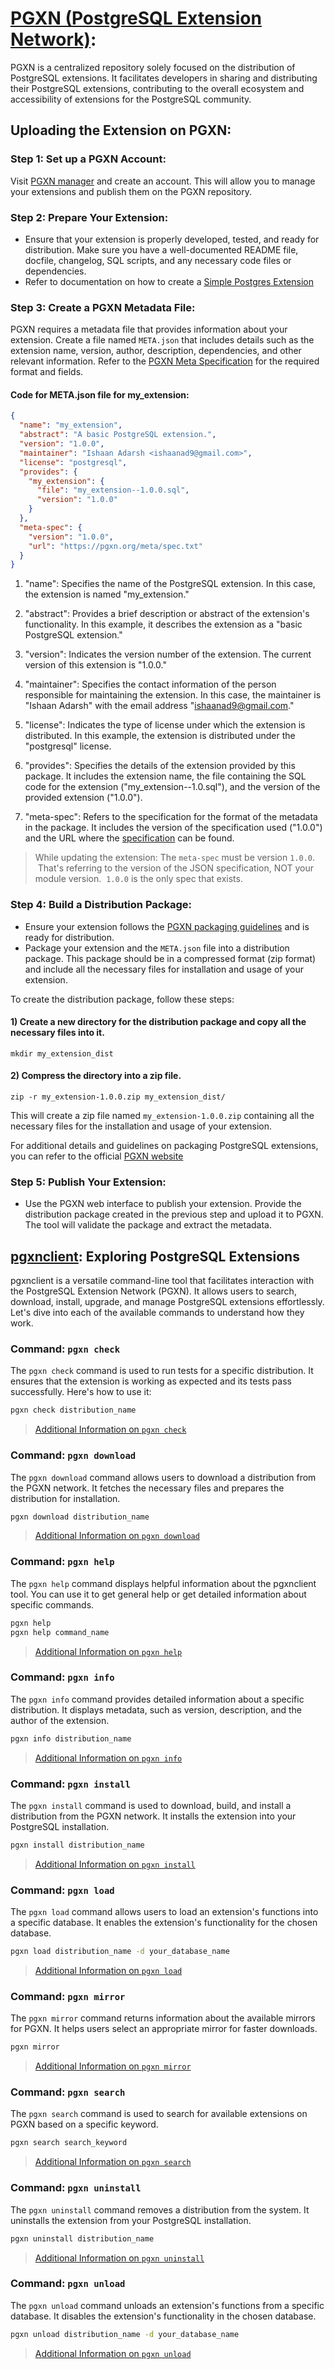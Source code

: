 # [PGXN (PostgreSQL Extension Network)](https://pgxn.org):
PGXN is a centralized repository solely focused on the distribution of PostgreSQL extensions. It facilitates developers in sharing and distributing their PostgreSQL extensions, contributing to the overall ecosystem and accessibility of extensions for the PostgreSQL community.

## Uploading the Extension on PGXN:
### Step 1: Set up a PGXN Account: 
Visit [PGXN manager](https://manager.pgxn.org/) and create an account. This will allow you to manage your extensions and publish them on the PGXN repository.

### Step 2: Prepare Your Extension: 
- Ensure that your extension is properly developed, tested, and ready for distribution. Make sure you have a well-documented README file, docfile, changelog, SQL scripts, and any necessary code files or dependencies.
- Refer to documentation on how to create a [Simple Postgres Extension](https://github.com/IshaanAdarsh/Postgres-extension-tutorial/blob/main/SGML/Main.md)

### Step 3: Create a PGXN Metadata File: 
PGXN requires a metadata file that provides information about your extension. Create a file named `META.json` that includes details such as the extension name, version, author, description, dependencies, and other relevant information. Refer to the [PGXN Meta Specification](https://pgxn.org/spec/) for the required format and fields.

#### Code for META.json file for my_extension:
```json
{
  "name": "my_extension",
  "abstract": "A basic PostgreSQL extension.",
  "version": "1.0.0",
  "maintainer": "Ishaan Adarsh <ishaanad9@gmail.com>",
  "license": "postgresql",
  "provides": {
    "my_extension": {
      "file": "my_extension--1.0.0.sql",
      "version": "1.0.0"
    }
  },
  "meta-spec": {
    "version": "1.0.0",
    "url": "https://pgxn.org/meta/spec.txt"
  }
}
```
1. "name": Specifies the name of the PostgreSQL extension. In this case, the extension is named "my_extension."

2. "abstract": Provides a brief description or abstract of the extension's functionality. In this example, it describes the extension as a "basic PostgreSQL extension."

3. "version": Indicates the version number of the extension. The current version of this extension is "1.0.0."

4. "maintainer": Specifies the contact information of the person responsible for maintaining the extension. In this case, the maintainer is "Ishaan Adarsh" with the email address "ishaanad9@gmail.com."

5. "license": Indicates the type of license under which the extension is distributed. In this example, the extension is distributed under the "postgresql" license.

6. "provides": Specifies the details of the extension provided by this package. It includes the extension name, the file containing the SQL code for the extension ("my_extension--1.0.sql"), and the version of the provided extension ("1.0.0").

7. "meta-spec": Refers to the specification for the format of the metadata in the package. It includes the version of the specification used ("1.0.0") and the URL where the [specification](https://pgxn.org/meta/spec.txt) can be found.

> While updating the extension: The `meta-spec` must be version `1.0.0`.  That's referring to the version of the JSON specification, NOT your module version.  `1.0.0` is the only spec that exists.

### Step 4: Build a Distribution Package:
- Ensure your extension follows the [PGXN packaging guidelines](https://manager.pgxn.org/howto) and is ready for distribution.
- Package your extension and the `META.json` file into a distribution package. This package should be in a compressed format (zip format) and include all the necessary files for installation and usage of your extension.

To create the distribution package, follow these steps:

#### 1) Create a new directory for the distribution package and copy all the necessary files into it.

```
mkdir my_extension_dist
```

#### 2) Compress the directory into a zip file.

```
zip -r my_extension-1.0.0.zip my_extension_dist/
```

This will create a zip file named `my_extension-1.0.0.zip` containing all the necessary files for the installation and usage of your extension.

For additional details and guidelines on packaging PostgreSQL extensions, you can refer to the official [PGXN website](https://manager.pgxn.org/howto)

### Step 5: Publish Your Extension:
- Use the PGXN web interface to publish your extension. Provide the distribution package created in the previous step and upload it to PGXN. The tool will validate the package and extract the metadata.

## [pgxnclient](https://pgxn.github.io/pgxnclient/#): Exploring PostgreSQL Extensions

pgxnclient is a versatile command-line tool that facilitates interaction with the PostgreSQL Extension Network (PGXN). It allows users to search, download, install, upgrade, and manage PostgreSQL extensions effortlessly. Let's dive into each of the available commands to understand how they work.

### Command: `pgxn check`

The `pgxn check` command is used to run tests for a specific distribution. It ensures that the extension is working as expected and its tests pass successfully. Here's how to use it:

```bash
pgxn check distribution_name
```
> [Additional Information on `pgxn check`](https://pgxn.github.io/pgxnclient/usage.html#pgxn-check)

### Command: `pgxn download`

The `pgxn download` command allows users to download a distribution from the PGXN network. It fetches the necessary files and prepares the distribution for installation.

```bash
pgxn download distribution_name
```
> [Additional Information on `pgxn download`](https://pgxn.github.io/pgxnclient/usage.html#pgxn-download)

### Command: `pgxn help`

The `pgxn help` command displays helpful information about the pgxnclient tool. You can use it to get general help or get detailed information about specific commands.

```bash
pgxn help
pgxn help command_name
```
> [Additional Information on `pgxn help`](https://pgxn.github.io/pgxnclient/usage.html#pgxn-help)

### Command: `pgxn info`

The `pgxn info` command provides detailed information about a specific distribution. It displays metadata, such as version, description, and the author of the extension.

```bash
pgxn info distribution_name
```
> [Additional Information on `pgxn info`](https://pgxn.github.io/pgxnclient/usage.html#pgxn-info)

### Command: `pgxn install`

The `pgxn install` command is used to download, build, and install a distribution from the PGXN network. It installs the extension into your PostgreSQL installation.

```bash
pgxn install distribution_name
```
> [Additional Information on `pgxn install`](https://pgxn.github.io/pgxnclient/usage.html#pgxn-install)

### Command: `pgxn load`

The `pgxn load` command allows users to load an extension's functions into a specific database. It enables the extension's functionality for the chosen database.

```bash
pgxn load distribution_name -d your_database_name
```
> [Additional Information on `pgxn load`](https://pgxn.github.io/pgxnclient/usage.html#pgxn-load)

### Command: `pgxn mirror`

The `pgxn mirror` command returns information about the available mirrors for PGXN. It helps users select an appropriate mirror for faster downloads.

```bash
pgxn mirror
```
> [Additional Information on `pgxn mirror`](https://pgxn.github.io/pgxnclient/usage.html#pgxn-mirror)

### Command: `pgxn search`

The `pgxn search` command is used to search for available extensions on PGXN based on a specific keyword.

```bash
pgxn search search_keyword
```
> [Additional Information on `pgxn search`](https://pgxn.github.io/pgxnclient/usage.html#pgxn-search)

### Command: `pgxn uninstall`

The `pgxn uninstall` command removes a distribution from the system. It uninstalls the extension from your PostgreSQL installation.

```bash
pgxn uninstall distribution_name
```
> [Additional Information on `pgxn uninstall`](https://pgxn.github.io/pgxnclient/usage.html#pgxn-uninstall)

### Command: `pgxn unload`

The `pgxn unload` command unloads an extension's functions from a specific database. It disables the extension's functionality in the chosen database.

```bash
pgxn unload distribution_name -d your_database_name
```
> [Additional Information on `pgxn unload`](https://pgxn.github.io/pgxnclient/usage.html#pgxn-unload)
